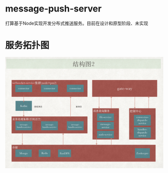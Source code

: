 # message-push-server
打算基于Node实现开发分布式推送服务。目前在设计和原型阶段、未实现

# 服务拓扑图

![服务拓扑图](https://raw.githubusercontent.com/August2016/message-push-server/master/doc/WX20180117-162530%402x.png)

